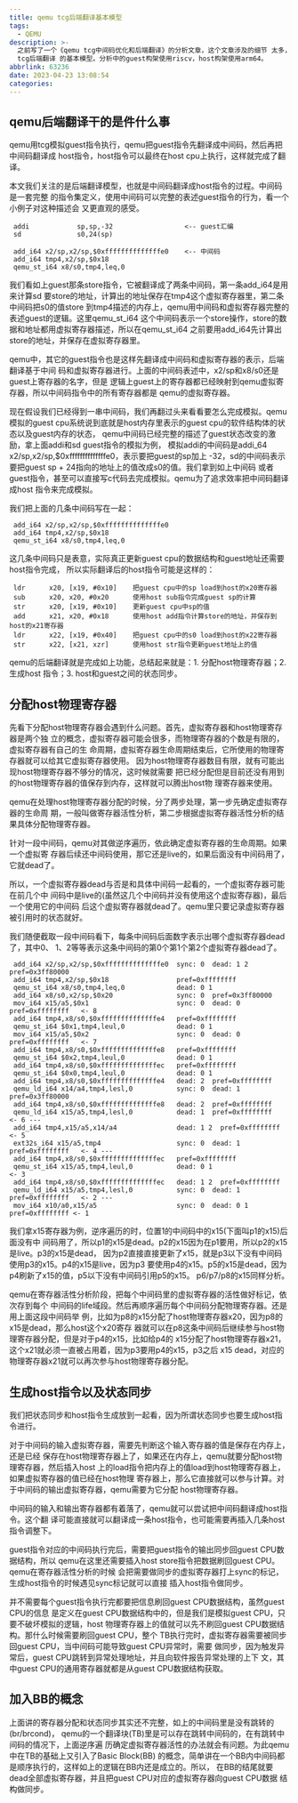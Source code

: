 ```yaml
---
title: qemu tcg后端翻译基本模型
tags:
  - QEMU
description: >-
  之前写了一个《qemu tcg中间码优化和后端翻译》的分析文章，这个文章涉及的细节 太多，本篇想要描述的是一个东西，但是我们不提代码，着重分析qemu
  tcg后端翻译 的基本模型。分析中的guest构架使用riscv，host构架使用arm64。
abbrlink: 63236
date: 2023-04-23 13:08:54
categories:
---
```


qemu后端翻译干的是件什么事
---------------------------

qemu用tcg模拟guest指令执行，qemu把guest指令先翻译成中间码，然后再把中间码翻译成
host指令，host指令可以最终在host cpu上执行，这样就完成了翻译。

本文我们关注的是后端翻译模型，也就是中间码翻译成host指令的过程。中间码是一套完整
的指令集定义，使用中间码可以完整的表述guest指令的行为，看一个小例子对这种描述会
又更直观的感受。
```
 addi            sp,sp,-32                  <-- guest汇编
 sd              s0,24(sp)

 add_i64 x2/sp,x2/sp,$0xffffffffffffffe0    <-- 中间码
 add_i64 tmp4,x2/sp,$0x18
 qemu_st_i64 x8/s0,tmp4,leq,0
```
我们看如上guest那条store指令，它被翻译成了两条中间码，第一条add_i64是用来计算sd
要store的地址，计算出的地址保存在tmp4这个虚拟寄存器里，第二条中间码把s0的值store
到tmp4描述的内存上，qemu用中间码和虚拟寄存器完整的表述guest的逻辑。这里qemu_st_i64
这个中间码表示一个store操作，store的数据和地址都用虚拟寄存器描述，所以在qemu_st_i64
之前要用add_i64先计算出store的地址，并保存在虚拟寄存器里。

qemu中，其它的guest指令也是这样先翻译成中间码和虚拟寄存器的表示，后端翻译基于中间
码和虚拟寄存器进行。上面的中间码表述中，x2/sp和x8/s0还是guest上寄存器的名字，但是
逻辑上guest上的寄存器都已经映射到qemu虚拟寄存器，所以中间码指令中的所有寄存器都是
qemu的虚拟寄存器。

现在假设我们已经得到一串中间码，我们再翻过头来看看要怎么完成模拟。qemu模拟的guest
cpu系统说到底就是host内存里表示的guest cpu的软件结构体的状态以及guest内存的状态，
qemu中间码已经完整的描述了guest状态改变的激励，拿上面addi和sd guest指令的模拟为例，
模拟addi的中间码是addi_64 x2/sp,x2/sp,$0xffffffffffffffe0，表示要把guest的sp加上
-32，sd的中间码表示要把guest sp + 24指向的地址上的值改成s0的值。我们拿到如上中间码
或者guest指令，甚至可以直接写c代码去完成模拟。qemu为了追求效率把中间码翻译成host
指令来完成模拟。

我们把上面的几条中间码写在一起：
```
 add_i64 x2/sp,x2/sp,$0xffffffffffffffe0
 add_i64 tmp4,x2/sp,$0x18
 qemu_st_i64 x8/s0,tmp4,leq,0
```
这几条中间码只是表意，实际真正更新guest cpu的数据结构和guest地址还需要host指令完成，
所以实际翻译后的host指令可能是这样的：
```
 ldr      x20, [x19, #0x10]    把guest cpu中的sp load到host的x20寄存器
 sub      x20, x20, #0x20      使用host sub指令完成guest sp的计算
 str      x20, [x19, #0x10]    更新guest cpu中sp的值
 add      x21, x20, #0x18      使用host add指令计算store的地址，并保存到host的x21寄存器
 ldr      x22, [x19, #0x40]    把guest cpu中的s0 load到host的x22寄存器
 str      x22, [x21, xzr]      使用host str指令更新guest地址上的值
```
qemu的后端翻译就是完成如上功能，总结起来就是：1. 分配host物理寄存器；2. 生成host
指令；3. host和guest之间的状态同步。

分配host物理寄存器
-------------------

先看下分配host物理寄存器会遇到什么问题。首先，虚拟寄存器和host物理寄存器是两个独
立的概念，虚拟寄存器可能会很多，而物理寄存器的个数是有限的，虚拟寄存器有自己的生
命周期，虚拟寄存器生命周期结束后，它所使用的物理寄存器就可以给其它虚拟寄存器使用。
因为host物理寄存器数目有限，就有可能出现host物理寄存器不够分的情况，这时候就需要
把已经分配但是目前还没有用到的host物理寄存器的值保存到内存，这样就可以腾出host物
理寄存器来使用。

qemu在处理host物理寄存器分配的时候，分了两步处理，第一步先确定虚拟寄存器的生命周
期，一般叫做寄存器活性分析，第二步根据虚拟寄存器活性分析的结果具体分配物理寄存器。

针对一段中间码，qemu对其做逆序遍历，依此确定虚拟寄存器的生命周期。如果一个虚拟寄
存器后续还中间码使用，那它还是live的，如果后面没有中间码用了，它就dead了。

所以，一个虚拟寄存器dead与否是和具体中间码一起看的，一个虚拟寄存器可能在前几个中
间码中是live的(虽然这几个中间码并没有使用这个虚拟寄存器)，最后一个使用它的中间码
后这个虚拟寄存器就dead了。qemu里只要记录虚拟寄存器被引用时的状态就好。

我们随便截取一段中间码看下，每条中间码后面数字表示出哪个虚拟寄存器dead了，其中0、
1、2等等表示这条中间码的第0个第1个第2个虚拟寄存器dead了。
```
 add_i64 x2/sp,x2/sp,$0xffffffffffffffe0  sync: 0  dead: 1 2  pref=0x3ff80000
 add_i64 tmp4,x2/sp,$0x18                 pref=0xffffffff
 qemu_st_i64 x8/s0,tmp4,leq,0             dead: 0 1
 add_i64 x8/s0,x2/sp,$0x20                sync: 0  pref=0x3ff80000
 mov_i64 x15/a5,$0x1                      sync: 0  dead: 0  pref=0xffffffff   <- 8
 add_i64 tmp4,x8/s0,$0xffffffffffffffe4   pref=0xffffffff
 qemu_st_i64 $0x1,tmp4,leul,0             dead: 0 1
 mov_i64 x15/a5,$0x2                      sync: 0  dead: 0  pref=0xffffffff   <- 7
 add_i64 tmp4,x8/s0,$0xffffffffffffffe8   pref=0xffffffff
 qemu_st_i64 $0x2,tmp4,leul,0             dead: 0 1
 add_i64 tmp4,x8/s0,$0xffffffffffffffec   pref=0xffffffff
 qemu_st_i64 $0x0,tmp4,leul,0             dead: 0 1
 add_i64 tmp4,x8/s0,$0xffffffffffffffe4   dead: 2  pref=0xffffffff
 qemu_ld_i64 x14/a4,tmp4,lesl,0           sync: 0  dead: 1  pref=0x3ff80000
 add_i64 tmp4,x8/s0,$0xffffffffffffffe8   dead: 2  pref=0xffffffff
 qemu_ld_i64 x15/a5,tmp4,lesl,0           dead: 1  pref=0xffffffff            <- 6 ---
 add_i64 tmp4,x15/a5,x14/a4               dead: 1 2  pref=0xffffffff          <- 5
 ext32s_i64 x15/a5,tmp4                   sync: 0  dead: 1  pref=0xffffffff   <- 4 ---
 add_i64 tmp4,x8/s0,$0xffffffffffffffec   pref=0xffffffff
 qemu_st_i64 x15/a5,tmp4,leul,0           dead: 0 1                           <- 3
 add_i64 tmp4,x8/s0,$0xffffffffffffffec   dead: 1 2  pref=0xffffffff
 qemu_ld_i64 x15/a5,tmp4,lesl,0           sync: 0  dead: 1  pref=0xffffffff   <- 2 ---
 mov_i64 x10/a0,x15/a5                    sync: 0  dead: 0 1  pref=0xffffffff <- 1
```
我们拿x15寄存器为例，逆序遍历的时，位置1的中间码中的x15(下面叫p1的x15)后面没有中
间码用了，所以p1的x15是dead。p2的x15因为在p1要用，所以p2的x15是live。p3的x15是dead，
因为p2直接直接更新了x15，就是p3以下没有中间码使用p3的x15。p4的x15是live，因为p3
要使用p4的x15。p5的x15是dead，因为p4刷新了x15的值，p5以下没有中间码引用p5的x15。
p6/p7/p8的x15同样分析。

qemu在寄存器活性分析阶段，把每个中间码里的虚拟寄存器的活性做好标记，依次存到每个
中间码的life域段。然后再顺序遍历每个中间码分配物理寄存器。还是用上面这段中间码举
例，比如为p8的x15分配了host物理寄存器x20，因为p8的x15是dead，那么host这个x20寄存
器就可以在p8这条中间码后继续参与host物理寄存器分配，但是对于p4的x15，比如给p4的
x15分配了host物理寄存器x21，这个x21就必须一直被占用着，因为p3要用p4的x15，p3之后
x15 dead，对应的物理寄存器x21就可以再次参与host物理寄存器分配。

生成host指令以及状态同步
------------------------

我们把状态同步和host指令生成放到一起看，因为所谓状态同步也要生成host指令进行。

对于中间码的输入虚拟寄存器，需要先判断这个输入寄存器的值是保存在内存上，还是已经
保存在host物理寄存器上了，如果还在内存上，qemu就要分配host物理寄存器，然后插入host
上的load指令把内存上的值load到host物理寄存器上，如果虚拟寄存器的值已经在host物理
寄存器上，那么它直接就可以参与计算。对于中间码的输出虚拟寄存器，qemu需要为它分配
host物理寄存器。

中间码的输入和输出寄存器都有着落了，qemu就可以尝试把中间码翻译成host指令。这个翻
译可能直接就可以翻译成一条host指令，也可能需要再插入几条host指令调整下。

guest指令对应的中间码执行完后，需要把guest指令的输出同步回guest CPU数据结构，所以
qemu在这里还需要插入host store指令把数据刷回guest CPU。qemu在寄存器活性分析的时候
会把需要做同步的虚拟寄存器打上sync的标记，生成host指令的时候遇见sync标记就可以直接
插入host指令做同步。

并不需要每个guest指令执行完都要把信息刷回guest CPU数据结构，虽然guest CPU的信息
是定义在guest CPU数据结构中的，但是我们是模拟guest CPU，只要不破坏模拟的逻辑，host
物理寄存器上的值就可以先不刷回guest CPU数据结构。那什么时候需要刷回guest CPU，整个
TB执行完时，虚拟寄存器需要被同步回guest CPU，当中间码可能导致guest CPU异常时，需要
做同步，因为触发异常后，guest CPU跳转到异常处理地址，并且向软件报告异常处理的上下
文，其中guest CPU的通用寄存器就都是从guest CPU数据结构获取。

加入BB的概念
-------------

上面讲的寄存器分配和状态同步其实还不完整，如上的中间码里是没有跳转的(br/brcond)，
qemu的一个翻译块(TB)里是可以存在跳转中间码的，在有跳转中间码的情况下，上面逆序遍
历确定虚拟寄存器活性的办法就会有问题。为此qemu中在TB的基础上又引入了Basic Block(BB)
的概念，简单讲在一个BB内中间码都是顺序执行的，这样如上的逻辑在BB内还是成立的。所以，
在BB的结尾就要dead全部虚拟寄存器，并且把guest CPU对应的虚拟寄存器向guest CPU数据
结构做同步。
